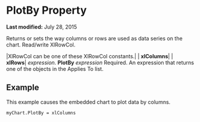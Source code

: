 
# PlotBy Property

 **Last modified:** July 28, 2015

Returns or sets the way columns or rows are used as data series on the chart. Read/write XlRowCol.


|XlRowCol can be one of these XlRowCol constants.|
| **xlColumns**|
| **xlRows**|
 _expression_. **PlotBy**
 _expression_ Required. An expression that returns one of the objects in the Applies To list.

## Example

This example causes the embedded chart to plot data by columns.


```
myChart.PlotBy = xlColumns
```

